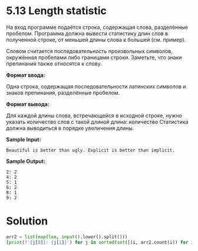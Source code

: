 # 5.13 Length statistic
На вход программе подаётся строка, содержащая слова, разделённые пробелом. Программа должна вывести статистику длин слов в полученной строке, от меньшей длины слова к большей (см. пример).

Словом считается последовательность произвольных символов, окружённая пробелами либо границами строки. Заметьте, что знаки препинания также относятся к слову.

**Формат ввода:**

Одна строка, содержащая последовательности латинских символов и знаков препинания, разделённые пробелом.

**Формат вывода:**

Для каждой длины слова, встречающейся в исходной строке, нужно указать количество слов с такой длиной
длина: количество
Статистика должна выводиться в порядке увеличения длины.

**Sample Input:**

`Beautiful is better than ugly. Explicit is better than implicit.`

**Sample Output:**
```
2: 2
4: 2
5: 1
6: 2
8: 1
9: 2
```
# Solution
```python
arr2 = list(map(len, input().lower().split()))
[print(f'{j[0]}: {j[1]}') for j in sorted(set([(i, arr2.count(i)) for i in arr2]))]
```
